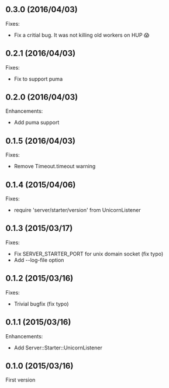 ## 0.3.0 (2016/04/03)

Fixes:

* Fix a critial bug. It was not killing old workers on HUP :scream:

## 0.2.1 (2016/04/03)

Fixes:

* Fix to support puma

## 0.2.0 (2016/04/03)

Enhancements:

* Add puma support

## 0.1.5 (2016/04/03)

Fixes:

* Remove Timeout.timeout warning

## 0.1.4 (2015/04/06)

Fixes:

* require 'server/starter/version' from UnicornListener

## 0.1.3 (2015/03/17)

Fixes:

* Fix SERVER_STARTER_PORT for unix domain socket (fix typo)
* Add --log-file option

## 0.1.2 (2015/03/16)

Fixes:

* Trivial bugfix (fix typo)

## 0.1.1 (2015/03/16)

Enhancements:

* Add Server::Starter::UnicornListener

## 0.1.0 (2015/03/16)

First version

